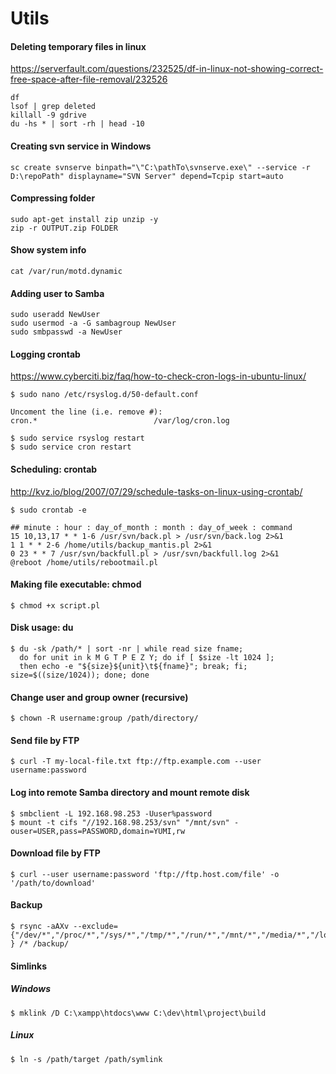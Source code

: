 Utils
=====

#### Deleting temporary files in linux

https://serverfault.com/questions/232525/df-in-linux-not-showing-correct-free-space-after-file-removal/232526

    df
    lsof | grep deleted
    killall -9 gdrive
    du -hs * | sort -rh | head -10
    
#### Creating svn service in Windows

    sc create svnserve binpath="\"C:\pathTo\svnserve.exe\" --service -r D:\repoPath" displayname="SVN Server" depend=Tcpip start=auto

#### Compressing folder

    sudo apt-get install zip unzip -y
    zip -r OUTPUT.zip FOLDER

#### Show system info

    cat /var/run/motd.dynamic

#### Adding user to Samba

    sudo useradd NewUser
    sudo usermod -a -G sambagroup NewUser
    sudo smbpasswd -a NewUser

#### Logging crontab

https://www.cyberciti.biz/faq/how-to-check-cron-logs-in-ubuntu-linux/

    $ sudo nano /etc/rsyslog.d/50-default.conf

    Uncoment the line (i.e. remove #):
    cron.*                          /var/log/cron.log
    
    $ sudo service rsyslog restart
    $ sudo service cron restart    

#### Scheduling: crontab

http://kvz.io/blog/2007/07/29/schedule-tasks-on-linux-using-crontab/

    $ sudo crontab -e

    ## minute : hour : day_of_month : month : day_of_week : command
    15 10,13,17 * * 1-6 /usr/svn/back.pl > /usr/svn/back.log 2>&1
    1 1 * * 2-6 /home/utils/backup_mantis.pl 2>&1
    0 23 * * 7 /usr/svn/backfull.pl > /usr/svn/backfull.log 2>&1
    @reboot /home/utils/rebootmail.pl

#### Making file executable: chmod

    $ chmod +x script.pl

#### Disk usage: du

    $ du -sk /path/* | sort -nr | while read size fname; 
      do for unit in k M G T P E Z Y; do if [ $size -lt 1024 ]; 
      then echo -e "${size}${unit}\t${fname}"; break; fi; size=$((size/1024)); done; done
    
#### Change user and group owner (recursive)

    $ chown -R username:group /path/directory/

#### Send file by FTP

    $ curl -T my-local-file.txt ftp://ftp.example.com --user username:password

#### Log into remote Samba directory and mount remote disk

    $ smbclient -L 192.168.98.253 -Uuser%password
    $ mount -t cifs "//192.168.98.253/svn" "/mnt/svn" -ouser=USER,pass=PASSWORD,domain=YUMI,rw

#### Download file by FTP

    $ curl --user username:password 'ftp://ftp.host.com/file' -o '/path/to/download'

#### Backup

    $ rsync -aAXv --exclude={"/dev/*","/proc/*","/sys/*","/tmp/*","/run/*","/mnt/*","/media/*","/lost+found","/usr/svn","/backup/*","/www/deploy/debug/*" } /* /backup/

#### Simlinks
##### Windows

    $ mklink /D C:\xampp\htdocs\www C:\dev\html\project\build

##### Linux
    $ ln -s /path/target /path/symlink
    
